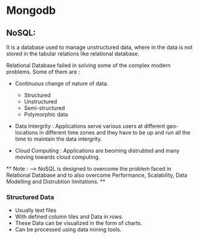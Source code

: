 # Mongodb

## NoSQL: ##
It is a database used to manage unstructured data, where in the data is not stored in the tabular relations like relational database.

Relational Database failed in solving some of the complex modern problems. Some of them are :
* Continuous change of nature of data.
  * Structured
  * Unstructured
  * Semi-structured
  * Polymorphic data

* Data Intergrity : Applications serve various users at different geo-locations in different time zones and they have to be up and run all the time to maintain the data intergrity.

* Cloud Computing : Applications are beoming distrubted and many moving towards cloud computing.

** Note : --> NoSQL is designed to overcome the problem faced in Relational Database and to also overcome Performance, Scalability, Data Modelling and Distrubtion limitations. **

### Structured Data ###
* Usually text files
* With defined column tiles and Data in rows.
* These Data can be visualized in the form of charts.
* Can be processed using data mining tools.